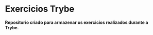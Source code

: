 # Exercicios Trybe
<b>Repositorio criado para armazenar os exercicios realizados durante a Trybe.</b>